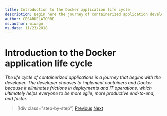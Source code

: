 ```yaml
---
title: Introduction to the Docker application life cycle
description: Begin here the journey of containerized application development.
author: CESARDELATORRE
ms.author: wiwagn
ms.date: 11/23/2018
---
```

# Introduction to the Docker application life cycle

*The life cycle of containerized applications is a journey that begins with the developer. The developer chooses to implement containers and Docker because it eliminates frictions in deployments and IT operations, which ultimately helps everyone to be more agile, more productive end-to-end, and faster.*

>[!div class="step-by-step"]
>[Previous](../docker-containers-images-and-registries.md)
>[Next](containers-foundation-for-devops-collaboration.md)